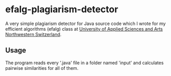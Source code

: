 # efalg-plagiarism-detector
A very simple plagiarism detector for Java source code which I wrote for my efficient algorithms (efalg) class at [University of Applied Sciences and Arts Northwestern Switzerland](https://www.fhnw.ch).

## Usage
The program reads every '.java' file in a folder named 'input' and calculates pairwise similarities for all of them.
